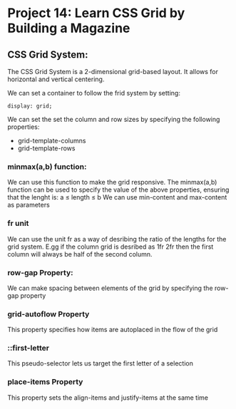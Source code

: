 # Project 14: Learn CSS Grid by Building a Magazine


## CSS Grid System:
The CSS Grid System is a 2-dimensional grid-based layout. It allows for horizontal and vertical centering.

We can set a container to follow the frid system by setting:

    display: grid;

We can set the set the column and row sizes by specifying the following properties:

- grid-template-columns
- grid-template-rows


### minmax(a,b) function:
We can use this function to make the grid responsive.
The minmax(a,b) function can be used to specify the value of the above properties, ensuring that the lenght is: a ≤ length ≤ b
We can use min-content and max-content as parameters

### fr unit
We can use the unit fr as a way of desribing the ratio of the lengths for the grid system. E.gg if the column grid is desribed as 1fr 2fr then the first column will always be half of the second column.

### row-gap Property:

We can make spacing between elements of the grid by specifying the row-gap property


### grid-autoflow Property
This property specifies how items are autoplaced in the flow of the grid

### ::first-letter
This pseudo-selector lets us target the first letter of a selection

### place-items Property
This property sets the align-items and justify-items at the same time